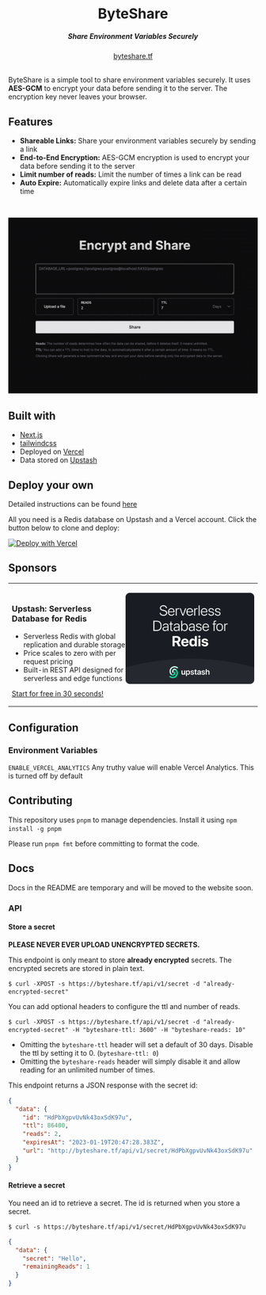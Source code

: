 <div align="center">
    <h1 align="center">ByteShare</h1>
    <h5>Share Environment Variables Securely</h5>
</div>

<div align="center">
  <a href="https://byteshare.tf">byteshare.tf</a>
</div>
<br/>

ByteShare is a simple tool to share environment variables securely. It uses
**AES-GCM** to encrypt your data before sending it to the server. The encryption
key never leaves your browser.

## Features

- **Shareable Links:** Share your environment variables securely by sending a
  link
- **End-to-End Encryption:** AES-GCM encryption is used to encrypt your data
  before sending it to the server
- **Limit number of reads:** Limit the number of times a link can be read
- **Auto Expire:** Automatically expire links and delete data after a certain
  time

<br/>

![](img/envshare.png)

## Built with

- [Next.js](https://nextjs.org)
- [tailwindcss](https://tailwindcss.com)
- Deployed on [Vercel](https://vercel.com?utm_source=envshare)
- Data stored on [Upstash](https://upstash.com?utm_source=envshare)

## Deploy your own

Detailed instructions can be found [here](https://ByteShare.tf/deploy)

All you need is a Redis database on Upstash and a Vercel account. Click the
button below to clone and deploy:

[![Deploy with Vercel](https://vercel.com/button)](https://vercel.com/new/clone?demo-title=ByteShare&demo-description=Simple%20Next.js%20%2B%20Upstash%20app%20to%20share%20environment%20variables%20securely%20using%20AES-GCM%20encryption.&demo-url=https%3A%2F%2FByteShare.tf%2F&demo-image=%2F%2Fimages.ctfassets.net%2Fe5382hct74si%2F5SaFBHXp5FBFJbsTzVqIJ3%2Ff0f8382369b7642fd8103debb9025c11%2Fenvshare.png&project-name=ByteShare&repository-name=ByteShare&repository-url=https%3A%2F%2Fgithub.com%2FAustrianNoah%2FByteShare&from=templates&integration-ids=oac_V3R1GIpkoJorr6fqyiwdhl17)


## Sponsors

<table>
<tr>
<td>
  <img width="1000" height="0">
  <a href="https://upstash.com/?utm_source=ByteShare" >
  <img src="https://raw.githubusercontent.com/upstash/sponsorship/master/redis.png" alt="Upstash" width="260" align="right">
  </a>
<h3>Upstash: Serverless Database for Redis</h3>

<ul>
    <li>Serverless Redis with global replication and durable storage</li>
    <li>Price scales to zero with per request pricing</li>
    <li>Built-in REST API designed for serverless and edge functions</li>
  </ul>

[Start for free in 30 seconds!](https://upstash.com/?utm_source=ByteShare)

</td>
</tr>
</table>

## Configuration

### Environment Variables

`ENABLE_VERCEL_ANALYTICS` Any truthy value will enable Vercel Analytics. This is turned off by default

## Contributing

This repository uses `pnpm` to manage dependencies. Install it using
`npm install -g pnpm`

Please run `pnpm fmt` before committing to format the code.

## Docs

Docs in the README are temporary and will be moved to the website soon.

### API

#### Store a secret

**PLEASE NEVER EVER UPLOAD UNENCRYPTED SECRETS.**

This endpoint is only meant to store **already encrypted** secrets. The
encrypted secrets are stored in plain text.

```sh-session
$ curl -XPOST -s https://byteshare.tf/api/v1/secret -d "already-encrypted-secret"
```

You can add optional headers to configure the ttl and number of reads.

```sh-session
$ curl -XPOST -s https://byteshare.tf/api/v1/secret -d "already-encrypted-secret" -H "byteshare-ttl: 3600" -H "byteshare-reads: 10"
```

- Omitting the `byteshare-ttl` header will set a default of 30 days. Disable the
  ttl by setting it to 0. (`byteshare-ttl: 0`)
- Omitting the `byteshare-reads` header will simply disable it and allow reading
  for an unlimited number of times.

This endpoint returns a JSON response with the secret id:

```json
{
  "data": {
    "id": "HdPbXgpvUvNk43oxSdK97u",
    "ttl": 86400,
    "reads": 2,
    "expiresAt": "2023-01-19T20:47:28.383Z",
    "url": "http://byteshare.tf/api/v1/secret/HdPbXgpvUvNk43oxSdK97u"
  }
}
```

#### Retrieve a secret

You need an id to retrieve a secret. The id is returned when you store a secret.

```sh-session
$ curl -s https://byteshare.tf/api/v1/secret/HdPbXgpvUvNk43oxSdK97u
```

```json
{
  "data": {
    "secret": "Hello",
    "remainingReads": 1
  }
}
```
